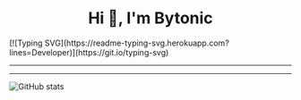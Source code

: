 <h1 align="center">Hi 👋, I'm Bytonic</h1>
[![Typing SVG](https://readme-typing-svg.herokuapp.com?lines=Developer)](https://git.io/typing-svg)
<hr>



<hr>

![GitHub stats](https://github-readme-stats.vercel.app/api?username=bytonic&show_icons=true&theme=tokyonight)  
